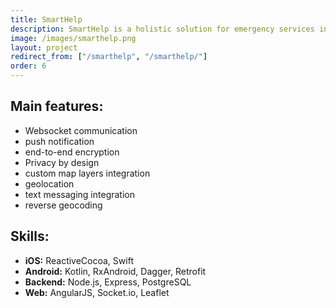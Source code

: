 ```yaml
---
title: SmartHelp
description: SmartHelp is a holistic solution for emergency services in Norway. In case of an accident the Services know where you are and how they should help you. The platform was built with 'Privacy by Design' approach in mind and has a fully end-to-end encrypted channel for exchanging messages between parties. Bright Inventions took part in the whole process from day 0, starting from ideas, through full-stack implementation to deployment and maintenance. The solution consists of two native mobile apps (iOS & Android), Emergency Services web panel and the backend.
image: /images/smarthelp.png
layout: project
redirect_from: ["/smarthelp", "/smarthelp/"]
order: 6
---
```


## Main features:

- Websocket communication
- push notification
- end-to-end encryption
- Privacy by design
- custom map layers integration
- geolocation
- text messaging integration
- reverse geocoding

## Skills:

- **iOS:** ReactiveCocoa, Swift
- **Android:** Kotlin, RxAndroid, Dagger, Retrofit
- **Backend:** Node.js, Express, PostgreSQL
- **Web:** AngularJS, Socket.io, Leaflet
